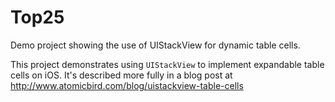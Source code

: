 # Top25
Demo project showing the use of UIStackView for dynamic table cells.

This project demonstrates using `UIStackView` to implement expandable table cells on iOS. It's described more fully in a blog post at http://www.atomicbird.com/blog/uistackview-table-cells
